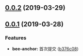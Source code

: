 <a name="0.0.2"></a>
## [0.0.2](https://github.com/tinper-bee/bee-anchor/compare/v0.0.1...v0.0.2) (2019-03-29)



<a name="0.0.1"></a>
## [0.0.1](https://github.com/tinper-bee/bee-anchor/compare/b376c08...v0.0.1) (2019-03-28)


### Features

* **bee-anchor:** 首次提交 ([b376c08](https://github.com/tinper-bee/bee-anchor/commit/b376c08))



